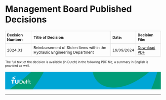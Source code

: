 # Management Board Published Decisions


<style>
  table {
    font-size: 12px; /* Decrease font size for the table */
    border-collapse: collapse; /* Merge borders */
    width: auto; /* Adjust width to content */
    margin-left: 0; /* Align to the left */
    margin-top: 20px; /* Add space above the table */
  }
   th, td {
    padding: 5px; /* Decrease padding */
    border: 1px solid #ddd; /* Add borders */
    text-align: left; /* Left-align text in cells */
  }
  th {
    text-align: left; /* Left-align header text */
  }
  .small-text {
    font-size: 10px; /* Smaller font size for specific text */
  }
</style>

<div>
  <table>
    <tr>
      <th>Decision Number:</th>
      <th>Title of Decision:</th>
      <th>Date:</th>
      <th>Decision File:</th>
    </tr>
    <tr>
      <td>2024.01</td>
      <td>Reimbursement of Stolen Items within the Hydraulic Engineering Department</td>
      <td>19/09/2024</td>
      <td><a href="MT_Decision_HE.pdf">Download PDF</a></td>
    </tr>
  </table>

  <p class="small-text">The full text of the decision is available (in Dutch) in the following PDF file; a summary in English is provided as well.</p>



![footer](footer-tudelft.jpg)
 
-----------------------------------------------------------------------------------------------------

